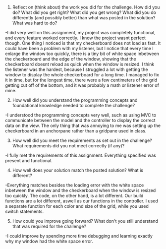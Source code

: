 1. Reflect on (think about) the work you did for the challenge. How did you do? What did you get right? What did you get wrong? What did you do differently (and possibly better) than what was posted in the solution? What was hard to do?

  -I did very well on this assignment, my project was completely functional, and every feature worked correctly. I know the project wasnt perfect though. One thing I noticed is that my checkerboard does not load as fast. It could have been a problem with my listener, but I notice that every time I enlarge the window too quickly, there is a tiny bit of white space inbetween the checkerboard and the edge of the window, showing that the checkerboard doesnt reload as quick when the window is resized. I think the listener was the hardest, because I struggled a lot with getting the window to display the whole checkerboard for a long time. I managed to fix it in time, but for the longest time, there were a few centimeters of the grid getting cut off of the bottom, and it was probably a math or listener error of mine.

2. How well did you understand the programming concepts and foundational knowledge needed to complete the challenge?

  -I understood the programming concepts very well, such as using MVC to communicate between the model and the controller to display the correct data on the view. The only thing that was annoying to me was setting up the checkerboard in an anchorpane rather than a gridpane used in class.
  
3. How well did you meet the requirements as set out in the challenge? What requirements did you not meet correctly (if any)?

  -I fully met the requirements of this assignment. Everything specified was present and functional.

4. How well does your solution match the posted solution? What is different?

  -Everything matches besides the loading error with the white space inbetween the window and the checkerboard when the window is resized too quickly. The code, on the other hand, is a lot different. Our build functions are a lot different, aswell as our functions in the controller. I used a separate function for each color and size of the grid, while you used switch statements.

5. How could you improve going forward? What don't you still understand that was required for the challenge?

  -I could improve by spending more time debugging and learning exactly why my window had the white space error.

